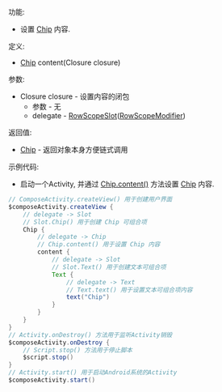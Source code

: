 功能:

+ 设置 [Chip](/API/UI/Compose/Widget/Chip/README.md) 内容.

定义:

+ [Chip](/API/UI/Compose/Widget/Chip/README.md) content(Closure closure)

参数:

+ Closure closure - 设置内容的闭包
    + 参数 - 无
    + delegate -
      [RowScopeSlot](/API/UI/Compose/Slot/RowScopeSlot/README.md)([RowScopeModifier](/API/UI/Compose/Modifier/RowScopeModifier/README.md))

返回值:

+ [Chip](/API/UI/Compose/Widget/Chip/README.md) - 返回对象本身方便链式调用

示例代码:

+ 启动一个Activity, 并通过 [Chip.content()](/API/UI/Compose/Widget/Chip/README.md?id=content)
  方法设置 [Chip](/API/UI/Compose/Widget/Chip/README.md)
  内容.

```groovy
// ComposeActivity.createView() 用于创建用户界面
$composeActivity.createView {
    // delegate -> Slot
    // Slot.Chip() 用于创建 Chip 可组合项
    Chip {
        // delegate -> Chip
        // Chip.content() 用于设置 Chip 内容
        content {
            // delegate -> Slot
            // Slot.Text() 用于创建文本可组合项
            Text {
                // delegate -> Text
                // Text.text() 用于设置文本可组合项内容
                text("Chip")
            }
        }
    }
}
// Activity.onDestroy() 方法用于监听Activity销毁
$composeActivity.onDestroy {
    // Script.stop() 方法用于停止脚本
    $script.stop()
}
// Activity.start() 用于启动Android系统的Activity
$composeActivity.start()
```